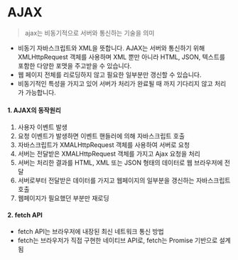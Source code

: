 # AJAX

> ajax는 비동기적으로 서버와 통신하는 기술을 의미

- 비동기 자바스크립트와 XML을 뜻합니다. AJAX는 서버와 통신하기 위해 XMLHttpRequest 객체를 사용하며 XML 뿐만 아니라 HTML, JSON, 텍스트를 포함한 다양한 포맷을 주고받을 수 있습니다.
- 웹 페이지 전체를 리로딩하지 않고 필요한 일부분만 갱신할 수 있습니다.
- 비동기적인 특성을 가지고 있어 서버가 처리가 완료될 때 까지 기다리지 않고 처리가 가능합니다.

#### 1. AJAX의 동작원리

1. 사용자 이벤트 발생
2. 요청 이벤트가 발생하면 이벤트 핸들러에 의해 자바스크립트 호출
3. 자바스크립트가 XMALHttpRequest 객체를 사용하여 서버로 요청
4. 서버는 전달받은 XMALHttpRequest 객체를 가지고 Ajax 요청을 처리
5. 서버는 처리한 결과를 HTML, XML 또는 JSON 형태의 데이터로 웹 브라우저에 전달
6. 서버로부터 전달받은 데이터를 가지고 웹페이지의 일부분을 갱신하는 자바스크립트 호출
7. 웹페이지가 필요했던 부분만 재로딩

#### 2. fetch API

- fetch API는 브라우저에 내장된 최신 네트워크 통신 방법
- fetch는 브라우저가 직접 구현한 네이티브 API로, fetch는 Promise 기반으로 설계됨
